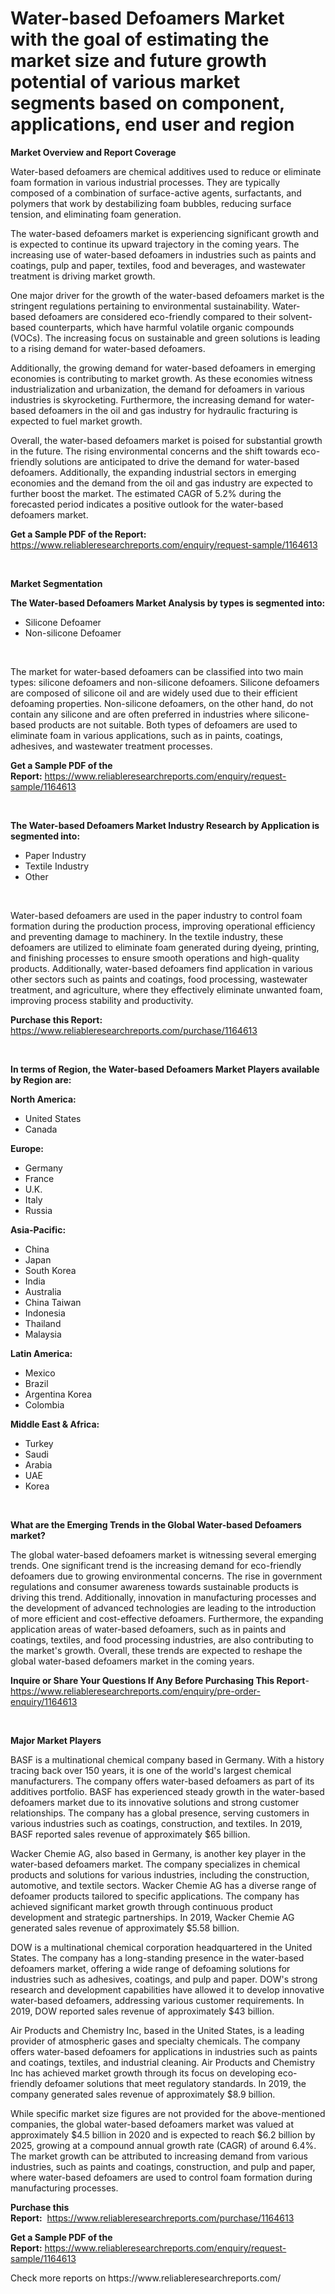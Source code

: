 <p><h1>Water-based Defoamers Market with the goal of estimating the market size and future growth potential of various market segments based on component, applications, end user and region</h1></p><p><strong>Market Overview and Report Coverage</strong></p>
<p><p>Water-based defoamers are chemical additives used to reduce or eliminate foam formation in various industrial processes. They are typically composed of a combination of surface-active agents, surfactants, and polymers that work by destabilizing foam bubbles, reducing surface tension, and eliminating foam generation.</p><p>The water-based defoamers market is experiencing significant growth and is expected to continue its upward trajectory in the coming years. The increasing use of water-based defoamers in industries such as paints and coatings, pulp and paper, textiles, food and beverages, and wastewater treatment is driving market growth.</p><p>One major driver for the growth of the water-based defoamers market is the stringent regulations pertaining to environmental sustainability. Water-based defoamers are considered eco-friendly compared to their solvent-based counterparts, which have harmful volatile organic compounds (VOCs). The increasing focus on sustainable and green solutions is leading to a rising demand for water-based defoamers.</p><p>Additionally, the growing demand for water-based defoamers in emerging economies is contributing to market growth. As these economies witness industrialization and urbanization, the demand for defoamers in various industries is skyrocketing. Furthermore, the increasing demand for water-based defoamers in the oil and gas industry for hydraulic fracturing is expected to fuel market growth.</p><p>Overall, the water-based defoamers market is poised for substantial growth in the future. The rising environmental concerns and the shift towards eco-friendly solutions are anticipated to drive the demand for water-based defoamers. Additionally, the expanding industrial sectors in emerging economies and the demand from the oil and gas industry are expected to further boost the market. The estimated CAGR of 5.2% during the forecasted period indicates a positive outlook for the water-based defoamers market.</p></p>
<p><strong>Get a Sample PDF of the Report:</strong> <a href="https://www.reliableresearchreports.com/enquiry/request-sample/1164613">https://www.reliableresearchreports.com/enquiry/request-sample/1164613</a></p>
<p>&nbsp;</p>
<p><strong>Market Segmentation</strong></p>
<p><strong>The Water-based Defoamers Market Analysis by types is segmented into:</strong></p>
<p><ul><li>Silicone Defoamer</li><li>Non-silicone Defoamer</li></ul></p>
<p>&nbsp;</p>
<p><p>The market for water-based defoamers can be classified into two main types: silicone defoamers and non-silicone defoamers. Silicone defoamers are composed of silicone oil and are widely used due to their efficient defoaming properties. Non-silicone defoamers, on the other hand, do not contain any silicone and are often preferred in industries where silicone-based products are not suitable. Both types of defoamers are used to eliminate foam in various applications, such as in paints, coatings, adhesives, and wastewater treatment processes.</p></p>
<p><strong>Get a Sample PDF of the Report:</strong>&nbsp;<a href="https://www.reliableresearchreports.com/enquiry/request-sample/1164613">https://www.reliableresearchreports.com/enquiry/request-sample/1164613</a></p>
<p>&nbsp;</p>
<p><strong>The Water-based Defoamers Market Industry Research by Application is segmented into:</strong></p>
<p><ul><li>Paper Industry</li><li>Textile Industry</li><li>Other</li></ul></p>
<p>&nbsp;</p>
<p><p>Water-based defoamers are used in the paper industry to control foam formation during the production process, improving operational efficiency and preventing damage to machinery. In the textile industry, these defoamers are utilized to eliminate foam generated during dyeing, printing, and finishing processes to ensure smooth operations and high-quality products. Additionally, water-based defoamers find application in various other sectors such as paints and coatings, food processing, wastewater treatment, and agriculture, where they effectively eliminate unwanted foam, improving process stability and productivity.</p></p>
<p><strong>Purchase this Report:</strong>&nbsp; <a href="https://www.reliableresearchreports.com/purchase/1164613">https://www.reliableresearchreports.com/purchase/1164613</a></p>
<p>&nbsp;</p>
<p><strong>In terms of Region, the Water-based Defoamers Market Players available by Region are:</strong></p>
<p>
    <p> <strong> North America: </strong>
        <ul>
            <li>United States</li>
            <li>Canada</li>
        </ul>
        </p> 
    <p> <strong> Europe: </strong>
        <ul>
            <li>Germany</li>
            <li>France</li>
            <li>U.K.</li>
            <li>Italy</li>
            <li>Russia</li>
        </ul>
        </p> 
    <p> <strong> Asia-Pacific: </strong>
        <ul>
            <li>China</li>
            <li>Japan</li>
            <li>South Korea</li>
            <li>India</li>
            <li>Australia</li>
            <li>China Taiwan</li>
            <li>Indonesia</li>
            <li>Thailand</li>
            <li>Malaysia</li>
        </ul>
        </p> 
    <p> <strong> Latin America: </strong>
        <ul>
            <li>Mexico</li>
            <li>Brazil</li>
            <li>Argentina Korea</li>
            <li>Colombia</li>
        </ul>
        </p> 
    <p> <strong> Middle East & Africa: </strong>
        <ul>
            <li>Turkey</li>
            <li>Saudi</li>
            <li>Arabia</li>
            <li>UAE</li>
            <li>Korea</li>
        </ul>
    </p>
    </p>
<p>&nbsp;</p>
<p><strong>What are the Emerging Trends in the Global Water-based Defoamers market?</strong></p>
<p><p>The global water-based defoamers market is witnessing several emerging trends. One significant trend is the increasing demand for eco-friendly defoamers due to growing environmental concerns. The rise in government regulations and consumer awareness towards sustainable products is driving this trend. Additionally, innovation in manufacturing processes and the development of advanced technologies are leading to the introduction of more efficient and cost-effective defoamers. Furthermore, the expanding application areas of water-based defoamers, such as in paints and coatings, textiles, and food processing industries, are also contributing to the market's growth. Overall, these trends are expected to reshape the global water-based defoamers market in the coming years.</p></p>
<p><strong>Inquire or Share Your Questions If Any Before Purchasing This Report</strong>- <a href="https://www.reliableresearchreports.com/enquiry/pre-order-enquiry/1164613">https://www.reliableresearchreports.com/enquiry/pre-order-enquiry/1164613</a></p>
<p>&nbsp;</p>
<p><strong>Major Market Players</strong></p>
<p><p>BASF is a multinational chemical company based in Germany. With a history tracing back over 150 years, it is one of the world's largest chemical manufacturers. The company offers water-based defoamers as part of its additives portfolio. BASF has experienced steady growth in the water-based defoamers market due to its innovative solutions and strong customer relationships. The company has a global presence, serving customers in various industries such as coatings, construction, and textiles. In 2019, BASF reported sales revenue of approximately $65 billion.</p><p>Wacker Chemie AG, also based in Germany, is another key player in the water-based defoamers market. The company specializes in chemical products and solutions for various industries, including the construction, automotive, and textile sectors. Wacker Chemie AG has a diverse range of defoamer products tailored to specific applications. The company has achieved significant market growth through continuous product development and strategic partnerships. In 2019, Wacker Chemie AG generated sales revenue of approximately $5.58 billion.</p><p>DOW is a multinational chemical corporation headquartered in the United States. The company has a long-standing presence in the water-based defoamers market, offering a wide range of defoaming solutions for industries such as adhesives, coatings, and pulp and paper. DOW's strong research and development capabilities have allowed it to develop innovative water-based defoamers, addressing various customer requirements. In 2019, DOW reported sales revenue of approximately $43 billion.</p><p>Air Products and Chemistry Inc, based in the United States, is a leading provider of atmospheric gases and specialty chemicals. The company offers water-based defoamers for applications in industries such as paints and coatings, textiles, and industrial cleaning. Air Products and Chemistry Inc has achieved market growth through its focus on developing eco-friendly defoamer solutions that meet regulatory standards. In 2019, the company generated sales revenue of approximately $8.9 billion.</p><p>While specific market size figures are not provided for the above-mentioned companies, the global water-based defoamers market was valued at approximately $4.5 billion in 2020 and is expected to reach $6.2 billion by 2025, growing at a compound annual growth rate (CAGR) of around 6.4%. The market growth can be attributed to increasing demand from various industries, such as paints and coatings, construction, and pulp and paper, where water-based defoamers are used to control foam formation during manufacturing processes.</p></p>
<p><strong>Purchase this Report:</strong>&nbsp;&nbsp;<a href="https://www.reliableresearchreports.com/purchase/1164613">https://www.reliableresearchreports.com/purchase/1164613</a></p>
<p></p>
<p><strong>Get a Sample PDF of the Report:</strong>&nbsp;<a href="https://www.reliableresearchreports.com/enquiry/request-sample/1164613">https://www.reliableresearchreports.com/enquiry/request-sample/1164613</a></p>
<p>Check more reports on https://www.reliableresearchreports.com/</p>